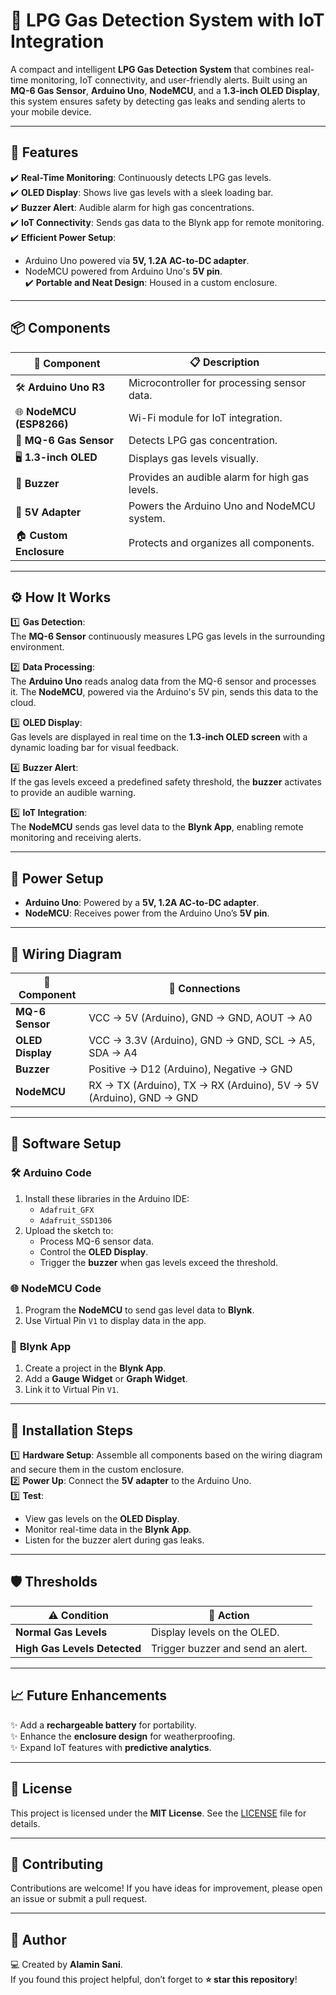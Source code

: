 #  **🚨 LPG Gas Detection System with IoT Integration** 

A compact and intelligent **LPG Gas Detection System** that combines real-time monitoring, IoT connectivity, and user-friendly alerts. Built using an **MQ-6 Gas Sensor**, **Arduino Uno**, **NodeMCU**, and a **1.3-inch OLED Display**, this system ensures safety by detecting gas leaks and sending alerts to your mobile device.  

---

## 🎯 **Features**

✔️ **Real-Time Monitoring**: Continuously detects LPG gas levels.  
✔️ **OLED Display**: Shows live gas levels with a sleek loading bar.  
✔️ **Buzzer Alert**: Audible alarm for high gas concentrations.  
✔️ **IoT Connectivity**: Sends gas data to the Blynk app for remote monitoring.  
✔️ **Efficient Power Setup**:  
   - Arduino Uno powered via **5V, 1.2A AC-to-DC adapter**.  
   - NodeMCU powered from Arduino Uno's **5V pin**.  
✔️ **Portable and Neat Design**: Housed in a custom enclosure.  

---

## 📦 **Components**

| 🔧 **Component**           | 📋 **Description**                                 |
|-----------------------------|---------------------------------------------------|
| 🛠️ **Arduino Uno R3**       | Microcontroller for processing sensor data.        |
| 🌐 **NodeMCU (ESP8266)**     | Wi-Fi module for IoT integration.                 |
| 🛑 **MQ-6 Gas Sensor**       | Detects LPG gas concentration.                    |
| 🖥️ **1.3-inch OLED**         | Displays gas levels visually.                     |
| 🔔 **Buzzer**               | Provides an audible alarm for high gas levels.    |
| 🔌 **5V Adapter**           | Powers the Arduino Uno and NodeMCU system.        |
| 🏠 **Custom Enclosure**      | Protects and organizes all components.            |

---

## ⚙️ **How It Works**

1️⃣ **Gas Detection**:  
The **MQ-6 Sensor** continuously measures LPG gas levels in the surrounding environment.  

2️⃣ **Data Processing**:  
The **Arduino Uno** reads analog data from the MQ-6 sensor and processes it. The **NodeMCU**, powered via the Arduino's 5V pin, sends this data to the cloud.  

3️⃣ **OLED Display**:  
Gas levels are displayed in real time on the **1.3-inch OLED screen** with a dynamic loading bar for visual feedback.  

4️⃣ **Buzzer Alert**:  
If the gas levels exceed a predefined safety threshold, the **buzzer** activates to provide an audible warning.  

5️⃣ **IoT Integration**:  
The **NodeMCU** sends gas level data to the **Blynk App**, enabling remote monitoring and receiving alerts.  

---

## 🔌 **Power Setup**

- **Arduino Uno**: Powered by a **5V, 1.2A AC-to-DC adapter**.  
- **NodeMCU**: Receives power from the Arduino Uno’s **5V pin**.  

---

## 📐 **Wiring Diagram**

| 🧩 **Component**       | 🔌 **Connections**              |
|------------------------|---------------------------------|
| **MQ-6 Sensor**        | VCC → 5V (Arduino), GND → GND, AOUT → A0 |
| **OLED Display**       | VCC → 3.3V (Arduino), GND → GND, SCL → A5, SDA → A4 |
| **Buzzer**             | Positive → D12 (Arduino), Negative → GND |
| **NodeMCU**            | RX → TX (Arduino), TX → RX (Arduino), 5V → 5V (Arduino), GND → GND |

---

## 🚀 **Software Setup**

### 🛠️ **Arduino Code**
1. Install these libraries in the Arduino IDE:  
   - `Adafruit_GFX`  
   - `Adafruit_SSD1306`  
2. Upload the sketch to:  
   - Process MQ-6 sensor data.  
   - Control the **OLED Display**.  
   - Trigger the **buzzer** when gas levels exceed the threshold.  

### 🌐 **NodeMCU Code**
1. Program the **NodeMCU** to send gas level data to **Blynk**.  
2. Use Virtual Pin `V1` to display data in the app.  

### 📱 **Blynk App**
1. Create a project in the **Blynk App**.  
2. Add a **Gauge Widget** or **Graph Widget**.  
3. Link it to Virtual Pin `V1`.  

---

## 🔧 **Installation Steps**

1️⃣ **Hardware Setup**: Assemble all components based on the wiring diagram and secure them in the custom enclosure.  
2️⃣ **Power Up**: Connect the **5V adapter** to the Arduino Uno.  
3️⃣ **Test**:  
   - View gas levels on the **OLED Display**.  
   - Monitor real-time data in the **Blynk App**.  
   - Listen for the buzzer alert during gas leaks.  

---

## 🛡️ **Thresholds**

| ⚠️ **Condition**             | 🎯 **Action**                     |
|------------------------------|-----------------------------------|
| **Normal Gas Levels**        | Display levels on the OLED.      |
| **High Gas Levels Detected** | Trigger buzzer and send an alert.|

---

## 📈 **Future Enhancements**

✨ Add a **rechargeable battery** for portability.  
✨ Enhance the **enclosure design** for weatherproofing.  
✨ Expand IoT features with **predictive analytics**.  

---

## 📜 **License**

This project is licensed under the **MIT License**. See the [LICENSE](LICENSE) file for details.  

---

## 🤝 **Contributing**

Contributions are welcome! If you have ideas for improvement, please open an issue or submit a pull request.  

---

## 📝 **Author**

💻 Created by **Alamin Sani**.  
If you found this project helpful, don’t forget to **⭐ star this repository**!  

